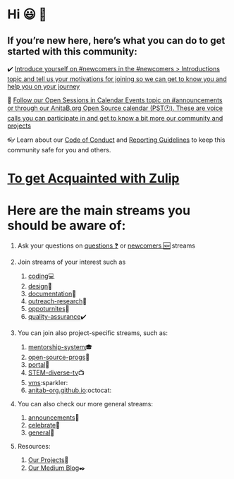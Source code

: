 # Hi :smiley: :wave:


## If you’re new here, here’s what you can do to get started with this community:

:heavy_check_mark: [Introduce yourself on #newcomers in the #newcomers > Introductions topic and tell us your motivations for joining so we can get to know you and help you on your journey](https://anitab-org.zulipchat.com/#narrow/stream/223071-newcomers)

:calendar: [Follow our Open Sessions in Calendar Events topic on #announcements or through our AnitaB.org Open Source calendar (PST:clock1:). These are voice calls you can participate in and get to know a bit more our community and projects](https://calendar.google.com/calendar/embed?src=sh10tv3mtfve62somg9nngp9tg%40group.calendar.google.com&ctz=America/Los_Angeles)

:eyeglasses: Learn about our [Code of Conduct](https://github.com/anitab-org/anitab-org.github.io/blob/develop/docs/code_of_conduct.md) and [Reporting Guidelines](https://github.com/anitab-org/anitab-org.github.io/blob/develop/docs/reporting_guidelines.md) to keep this community safe for you and others.

# [To get Acquainted with Zulip](https://zulipchat.com/help/getting-started-with-zulip)  

# Here are the main streams you should be aware of:

1. Ask your questions  on [questions :question:](https://anitab-org.zulipchat.com/#narrow/stream/223070-questions) or [newcomers :new:](https://anitab-org.zulipchat.com/#narrow/stream/223071-newcomers) streams 
    
2. Join streams of your interest such as 
    1. [coding](https://anitab-org.zulipchat.com/#narrow/stream/216321-coding):computer:
    2. [design](https://anitab-org.zulipchat.com/#narrow/stream/216323-design):art:
    3. [documentation](https://anitab-org.zulipchat.com/#narrow/stream/216326-documentatio):notebook_with_decorative_cover:
    4. [outreach-research](https://anitab-org.zulipchat.com/#narrow/stream/216324-outreach-research):microscope:
    5. [oppoturnites](https://anitab-org.zulipchat.com/#narrow/stream/223069-opportunities):stars:
    6. [quality-assurance](https://anitab-org.zulipchat.com/#narrow/stream/216325-quality-assurance):heavy_check_mark:

3. You can join also project-specific streams, such as: 
    1. [mentorship-system](https://anitab-org.zulipchat.com/#narrow/stream/222534-mentorship-system):mortar_board:
    2. [open-source-progs](https://anitab-org.zulipchat.com/#narrow/stream/237907-open-source-progs):confetti_ball:
    3. [portal](https://anitab-org.zulipchat.com/#narrow/stream/222540-portal):tada:
    4. [STEM-diverse-tv](https://anitab-org.zulipchat.com/#narrow/stream/225705-STEM-diverse-tv):tv:
    5. [vms](https://anitab-org.zulipchat.com/#narrow/stream/222539-vms:):sparkler:
    6. [anitab-org.github.io](https://anitab-org.zulipchat.com/#narrow/stream/235478-anitab-org.2Egithub.2Eio):octocat:

4. You can also check our more general streams:
    1. [announcements](https://anitab-org.zulipchat.com/#narrow/stream/213491-announcements):microphone:
    2. [celebrate](https://anitab-org.zulipchat.com/#narrow/stream/223068-celebrate):sparkler:
    3. [general](https://anitab-org.zulipchat.com/#narrow/stream/212722-general):newspaper:

5. Resources:
    1. [Our Projects](https://github.com/anitab-org):space_invader:
    2. [Our Medium Blog](https://medium.com/anitab-org-open-source):black_nib:

